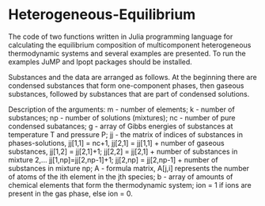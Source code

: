 # Heterogeneous-Equilibrium
The code of two functions written in Julia programming language for calculating the equilibrium composition of multicomponent heterogeneous thermodynamic systems and several examples are presented. 
To run the examples JuMP and Ipopt packages should be installed.

Substances and the data are arranged as follows. At the beginning there are condensed substances that form one-component phases, then gaseous substances, followed by substances that are part of condensed solutions.

Description of the arguments:
m - number of elements;
k - number of substances; 
np - number of solutions (mixtures); 
nc - number of pure condensed subatances;
g - array of Gibbs energies of substances at temperature T and pressure P;
jj - the matrix of indices of substances in phases-solutions, jj[1,1] = nc+1, jj[2,1] = jj[1,1] + number of gaseous substances, jj[1,2] = jj[2,1]+1; jj[2,2] = jj[2,1] + number of substances in mixturе 2,... jj[1,np]=jj[2,np-1]+1; jj[2,np] = jj[2,np-1] + number of substances in mixturе np;
A - formula matrix, A[j,i] represents the number of atoms of the ith element in the jth species;
b - array of amounts of chemical elements that form the thermodynamic system;
ion = 1 if ions are present in the gas phase, else ion = 0.
